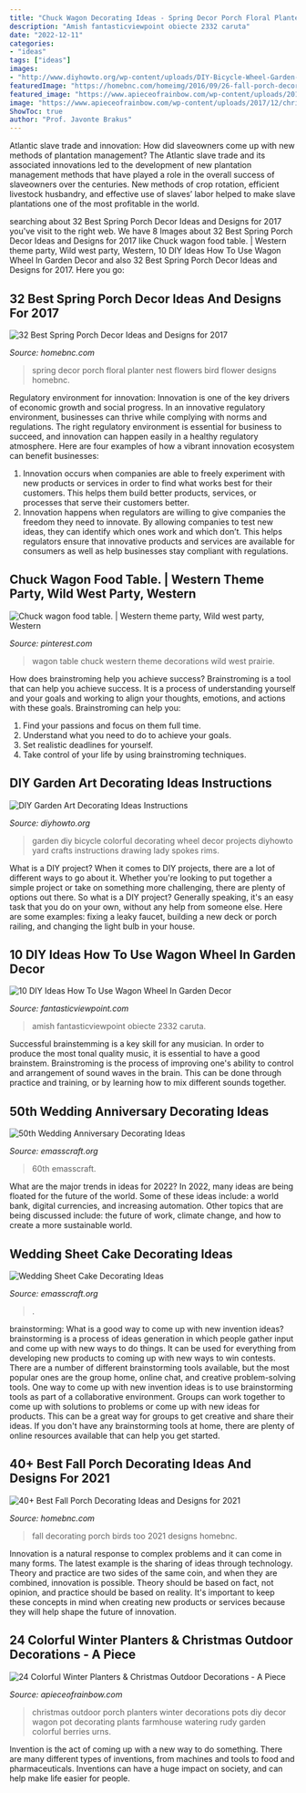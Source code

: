 ```yaml
---
title: "Chuck Wagon Decorating Ideas - Spring Decor Porch Floral Planter Nest Flowers Bird Flower Designs Homebnc"
description: "Amish fantasticviewpoint obiecte 2332 caruta"
date: "2022-12-11"
categories:
- "ideas"
tags: ["ideas"]
images:
- "http://www.diyhowto.org/wp-content/uploads/DIY-Bicycle-Wheel-Garden-Art-20-Colorful-Garden-Art-DIY-Decorating-Ideas.jpg"
featuredImage: "https://homebnc.com/homeimg/2016/09/26-fall-porch-decorating-ideas-homebnc.jpg"
featured_image: "https://www.apieceofrainbow.com/wp-content/uploads/2017/12/christmaspots-winter-planters-christmas-outdoor-decorations-urns-diy-beautiful-winter-decorating-apieceofrainbow-21.jpg"
image: "https://www.apieceofrainbow.com/wp-content/uploads/2017/12/christmaspots-winter-planters-christmas-outdoor-decorations-urns-diy-beautiful-winter-decorating-apieceofrainbow-21.jpg"
ShowToc: true
author: "Prof. Javonte Brakus"
---
```



Atlantic slave trade and innovation: How did slaveowners come up with new methods of plantation management?
The Atlantic slave trade and its associated innovations led to the development of new plantation management methods that have played a role in the overall success of slaveowners over the centuries. New methods of crop rotation, efficient livestock husbandry, and effective use of slaves’ labor helped to make slave plantations one of the most profitable in the world.

	

		
searching about 32 Best Spring Porch Decor Ideas and Designs for 2017 you've visit to the right web. We have 8 Images about 32 Best Spring Porch Decor Ideas and Designs for 2017 like Chuck wagon food table. | Western theme party, Wild west party, Western, 10 DIY Ideas How To Use Wagon Wheel In Garden Decor and also 32 Best Spring Porch Decor Ideas and Designs for 2017. Here you go:
		
    
## 32 Best Spring Porch Decor Ideas And Designs For 2017

<img loading=lazy src="https://cdn.homebnc.com/homeimg/2017/01/09-spring-porch-decor-ideas-homebnc.jpg" onerror="this.onerror=null;this.src='https://tse2.mm.bing.net/th?id=OIP.9kQsg_2xMlm3IivFKyThsAHaLI&amp;pid=15.1';" alt="32 Best Spring Porch Decor Ideas and Designs for 2017">

_Source: homebnc.com_

>spring decor porch floral planter nest flowers bird flower designs homebnc. 

	

Regulatory environment for innovation:
Innovation is one of the key drivers of economic growth and social progress. In an innovative regulatory environment, businesses can thrive while complying with norms and regulations. The right regulatory environment is essential for business to succeed, and innovation can happen easily in a healthy regulatory atmosphere. Here are four examples of how a vibrant innovation ecosystem can benefit businesses: 
1) Innovation occurs when companies are able to freely experiment with new products or services in order to find what works best for their customers. This helps them build better products, services, or processes that serve their customers better.
2) Innovation happens when regulators are willing to give companies the freedom they need to innovate. By allowing companies to test new ideas, they can identify which ones work and which don’t. This helps regulators ensure that innovative products and services are available for consumers as well as help businesses stay compliant with regulations.

    
## Chuck Wagon Food Table. | Western Theme Party, Wild West Party, Western

<img loading=lazy src="https://i.pinimg.com/originals/79/fc/e3/79fce34de664792f404748cdcb19c243.jpg" onerror="this.onerror=null;this.src='https://tse1.mm.bing.net/th?id=OIP.ooR0AFIB2J76RX2U2NGiUgHaJ6&amp;pid=15.1';" alt="Chuck wagon food table. | Western theme party, Wild west party, Western">

_Source: pinterest.com_

>wagon table chuck western theme decorations wild west prairie. 

	

How does brainstroming help you achieve success?
Brainstroming is a tool that can help you achieve success. It is a process of understanding yourself and your goals and working to align your thoughts, emotions, and actions with these goals. Brainstroming can help you: 
1. Find your passions and focus on them full time.
2. Understand what you need to do to achieve your goals.
3. Set realistic deadlines for yourself.
4. Take control of your life by using brainstroming techniques.

    
## DIY Garden Art Decorating Ideas Instructions

<img loading=lazy src="http://www.diyhowto.org/wp-content/uploads/DIY-Bicycle-Wheel-Garden-Art-20-Colorful-Garden-Art-DIY-Decorating-Ideas.jpg" onerror="this.onerror=null;this.src='https://tse2.mm.bing.net/th?id=OIP.2FjPoH07-56ZriW-9Q1UHQHaLD&amp;pid=15.1';" alt="DIY Garden Art Decorating Ideas Instructions">

_Source: diyhowto.org_

>garden diy bicycle colorful decorating wheel decor projects diyhowto yard crafts instructions drawing lady spokes rims. 

	

What is a DIY project?
When it comes to DIY projects, there are a lot of different ways to go about it. Whether you're looking to put together a simple project or take on something more challenging, there are plenty of options out there. So what is a DIY project? Generally speaking, it's an easy task that you do on your own, without any help from someone else. Here are some examples: fixing a leaky faucet, building a new deck or porch railing, and changing the light bulb in your house.

    
## 10 DIY Ideas How To Use Wagon Wheel In Garden Decor

<img loading=lazy src="https://www.fantasticviewpoint.com/wp-content/uploads/2016/09/buy-large-wooden-planters-634x556.jpg" onerror="this.onerror=null;this.src='https://tse3.mm.bing.net/th?id=OIP.ZlbRQJ3UydD1ftjbcQxv9wHaGf&amp;pid=15.1';" alt="10 DIY Ideas How To Use Wagon Wheel In Garden Decor">

_Source: fantasticviewpoint.com_

>amish fantasticviewpoint obiecte 2332 caruta. 

	

Successful brainstemming is a key skill for any musician. In order to produce the most tonal quality music, it is essential to have a good brainstem. Brainstroming is the process of improving one's ability to control and arrangement of sound waves in the brain. This can be done through practice and training, or by learning how to mix different sounds together.

    
## 50th Wedding Anniversary Decorating Ideas

<img loading=lazy src="https://i0.wp.com/www.emasscraft.org/wp-content/uploads/2017/03/50th_wedding_anniversary_gifts_and_keepsakes__50th_anniversary_7.jpg?ssl=1" onerror="this.onerror=null;this.src='https://tse4.mm.bing.net/th?id=OIP.IKPsiUzFO_ad1ENCfyMkXQHaJ3&amp;pid=15.1';" alt="50th Wedding Anniversary Decorating Ideas">

_Source: emasscraft.org_

>60th emasscraft. 

	

What are the major trends in ideas for 2022?
In 2022, many ideas are being floated for the future of the world. Some of these ideas include: a world bank, digital currencies, and increasing automation. Other topics that are being discussed include: the future of work, climate change, and how to create a more sustainable world.

    
## Wedding Sheet Cake Decorating Ideas

<img loading=lazy src="https://www.emasscraft.org/wp-content/uploads/2017/03/wedding_sheet_cake_ideas__sheet_cake_for_wedding_amazing_wedding_1.jpg" onerror="this.onerror=null;this.src='https://tse2.mm.bing.net/th?id=OIP.yQr3kkgQGqwY8uSqEZNs4wHaE8&amp;pid=15.1';" alt="Wedding Sheet Cake Decorating Ideas">

_Source: emasscraft.org_

>. 

	

brainstorming: What is a good way to come up with new invention ideas?
brainstorming is a process of ideas generation in which people gather input and come up with new ways to do things. It can be used for everything from developing new products to coming up with new ways to win contests. There are a number of different brainstorming tools available, but the most popular ones are the group home, online chat, and creative problem-solving tools. 
One way to come up with new invention ideas is to use brainstorming tools as part of a collaborative environment. Groups can work together to come up with solutions to problems or come up with new ideas for products. This can be a great way for groups to get creative and share their ideas. If you don't have any brainstorming tools at home, there are plenty of online resources available that can help you get started.

    
## 40+ Best Fall Porch Decorating Ideas And Designs For 2021

<img loading=lazy src="https://homebnc.com/homeimg/2016/09/26-fall-porch-decorating-ideas-homebnc.jpg" onerror="this.onerror=null;this.src='https://tse3.mm.bing.net/th?id=OIP.QSrqdWBI53QSq_bgwveLuwHaJ4&amp;pid=15.1';" alt="40+ Best Fall Porch Decorating Ideas and Designs for 2021">

_Source: homebnc.com_

>fall decorating porch birds too 2021 designs homebnc. 

	

Innovation is a natural response to complex problems and it can come in many forms. The latest example is the sharing of ideas through technology. Theory and practice are two sides of the same coin, and when they are combined, innovation is possible. Theory should be based on fact, not opinion, and practice should be based on reality. It's important to keep these concepts in mind when creating new products or services because they will help shape the future of innovation.

    
## 24 Colorful Winter Planters &amp; Christmas Outdoor Decorations - A Piece

<img loading=lazy src="https://www.apieceofrainbow.com/wp-content/uploads/2017/12/christmaspots-winter-planters-christmas-outdoor-decorations-urns-diy-beautiful-winter-decorating-apieceofrainbow-21.jpg" onerror="this.onerror=null;this.src='https://tse2.mm.bing.net/th?id=OIP.j3vgXmLBPNF-dbX76JM7wAHaLL&amp;pid=15.1';" alt="24 Colorful Winter Planters &amp; Christmas Outdoor Decorations - A Piece">

_Source: apieceofrainbow.com_

>christmas outdoor porch planters winter decorations pots diy decor wagon pot decorating plants farmhouse watering rudy garden colorful berries urns. 

	

Invention is the act of coming up with a new way to do something. There are many different types of inventions, from machines and tools to food and pharmaceuticals. Inventions can have a huge impact on society, and can help make life easier for people.


